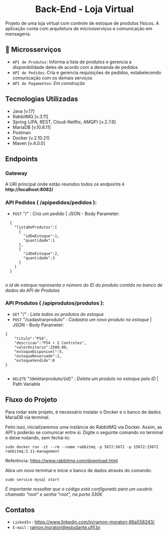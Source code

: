<h1 align="center">
  Back-End - Loja Virtual
</h1>

<p>
  Projeto de uma loja virtual com controle de estoque de produtos físicos. A aplicação conta com arquitetura de microsserviços e comunicação em mensageria.
</p>

## :hammer: Microsserviços

- `API de Produtos`: Informa a lista de produtos e gerencia a disponibilidade deles de acordo com a demanda de pedidos 
- `API de Pedidos`: Cria e gerencia requisições de pedidos, estabelecendo comunicação com os demais serviços
- `API de Pagamentos`: *Em construção*

## Tecnologias Utilizadas

- Java [v.17]
- RabbitMQ [v.3.11]
- Spring (JPA, REST, Cloud-Netflix, AMQP) [v.2.7.6]
- MariaDB [v.10.6.11] 
- Postman
- Docker [v.2.10.21]
- Maven [v.4.0.0]


## Endpoints

### Gateway

A URI principal onde estão reunidos todos os endpoints é **http://localhost:8082/**

### API Pedidos ( /apipedidos/pedidos ):

- `POST`  "/" : *Cria um pedido* | JSON - Body Parameter:

```
  {
    "listaDeProdutos":[
      {
        "idDeEstoque":1,
        "quantidade":1
      },
      {
        "idDeEstoque":2,
        "quantidade":3
      }
    ]
  }
  
```

*o id de estoque representa o número do ID do produto contido no banco de dados da API de Produtos* 

### API Produtos ( /apiprodutos/produtos ):

- `GET`  "/" : *Lista todos os produtos do estoque*
- `POST` "/cadastrarproduto" : *Cadastra um novo produto no estoque* | JSON - Body Parameter:

```
{
    "titulo":"PS4",
    "descricao":"PS4 + 2 Controles",
    "valorUnitario":2500.00,
    "estoqueDisponivel":5,
    "estoqueReservado":2,
    "estoqueVendido":0
}
  
```

- `DELETE` "/deletarproduto/{id}" : *Deleta um produto no estoque pelo ID* | Path Variable


## Fluxo do Projeto

Para rodar este projeto, é necessário instalar o Docker e o banco de dados MariaDB via terminal.

Feito isso, inicializaremos uma instância do RabbitMQ via Docker. Assim, as API's poderão se comunicar entre si. Digite o seguinte comando no terminal e deixe rodando, sem fechá-lo:
```
sudo docker run -it --rm --name rabbitmq -p 5672:5672 -p 15672:15672 rabbitmq:3.11-management

```
Referência: https://www.rabbitmq.com/download.html

Abra um novo terminal e inicie o banco de dados através do comando:
```
sudo service mysql start
```
*É importante ressaltar que o código está configurado para um usuário chamado "root" e senha "root", na porta 3306*

## Contatos

- `LinkedIn` : https://www.linkedin.com/in/ramon-moratori-86a558243/
- `E-mail` : ramon.moratori@estudante.ufjf.br
